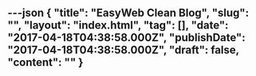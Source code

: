 ---json
{
    "title": "EasyWeb Clean Blog",
    "slug": "",
    "layout": "index.html",
    "tag": [],
    "date": "2017-04-18T04:38:58.000Z",
    "publishDate": "2017-04-18T04:38:58.000Z",
    "draft": false,
    "__content__": ""
}
---
